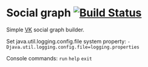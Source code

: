 # Social graph [![Build Status](https://travis-ci.org/olerom/vk_friends.svg?branch=master)](https://travis-ci.org/olerom/vk_friends)
Simple [VK](https://vk.com/) social graph builder.

Set java.util.logging.config.file system property: `-Djava.util.logging.config.file=logging.properties`

Console commands: `run` `help` `exit`